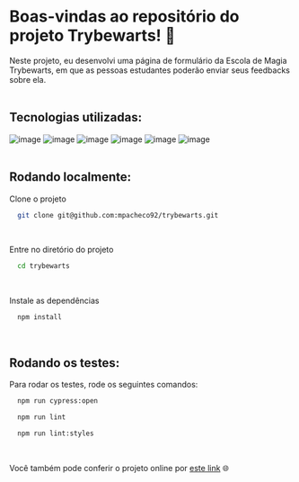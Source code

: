 # Boas-vindas ao repositório do projeto Trybewarts! 🧙

Neste projeto, eu desenvolvi uma página de formulário da Escola de Magia Trybewarts, em que as pessoas estudantes poderão enviar seus feedbacks sobre ela.  
<br>

## Tecnologias utilizadas:
![image](https://img.shields.io/badge/JavaScript-323330?style=for-the-badge&logo=javascript&logoColor=F7DF1E)
![image](https://img.shields.io/badge/HTML5-E34F26?style=for-the-badge&logo=html5&logoColor=white)
![image](https://img.shields.io/badge/CSS3-1572B6?style=for-the-badge&logo=css3&logoColor=white)
![image](https://img.shields.io/badge/eslint-3A33D1?style=for-the-badge&logo=eslint&logoColor=white)
![image](https://img.shields.io/badge/stylelint-000?style=for-the-badge&logo=stylelint&logoColor=white) 
![image](https://img.shields.io/badge/Cypress-17202C?style=for-the-badge&logo=cypress&logoColor=white)  
<br>

## Rodando localmente:

Clone o projeto

```bash
  git clone git@github.com:mpacheco92/trybewarts.git
```
<br>

Entre no diretório do projeto

```bash
  cd trybewarts
```
<br>

Instale as dependências

```bash
  npm install
```
<br>

## Rodando os testes:

Para rodar os testes, rode os seguintes comandos:

```bash
  npm run cypress:open
```
```bash
  npm run lint
```
```bash
  npm run lint:styles
```

<br>

Você também pode conferir o projeto online por [este link](https://mpacheco92.github.io/trybewarts/) 🌐
